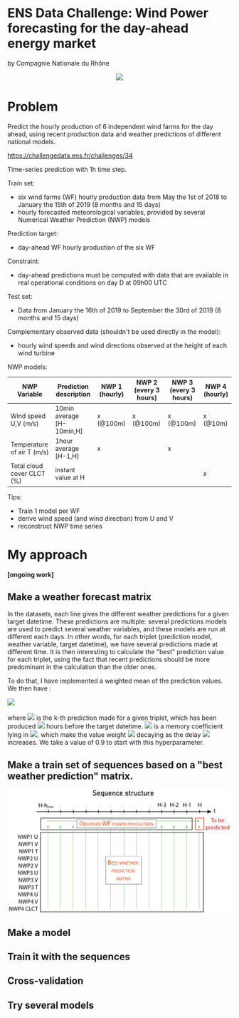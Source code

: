 # ENS Data Challenge: Wind Power forecasting for the day-ahead energy market
by Compagnie Nationale du Rhône

<p align="center"><img src="https://cap.img.pmdstatic.net/fit/http.3A.2F.2Fprd2-bone-image.2Es3-website-eu-west-1.2Eamazonaws.2Ecom.2Fcap.2F2019.2F10.2F04.2Fea495374-9115-4be7-a91a-e9bc5b305b0b.2Ejpeg/768x432/background-color/ffffff/focus-point/992%2C1086/quality/70/dangereuses-pour-la-sante-peu-ecolo-faut-il-en-finir-avec-les-eoliennes-1352031.jpg" width="600"/></p>

# Problem

Predict the hourly production of 6 independent wind farms for the day ahead, using recent production data and weather predictions of different national models.

https://challengedata.ens.fr/challenges/34

Time-series prediction with 1h time step.

Train set:
* six wind farms (WF) hourly production data from May the 1st of 2018 to January the 15th of 2019 (8 months and 15 days)
* hourly forecasted meteorological variables, provided by several Numerical Weather Prediction (NWP) models

Prediction target:
* day-ahead WF hourly production of the six WF

Constraint:
* day-ahead predictions must be computed with data that are available in real operational conditions on day D at 09h00 UTC

Test set: 
* Data from January the 16th of 2019 to September the 30rd of 2019 (8 months and 15 days)

Complementary observed data (shouldn't be used directly in the model):
* hourly wind speeds and wind directions observed at the height of each wind turbine

NWP models:    

NWP Variable | Prediction description | NWP 1 (hourly) | NWP 2 (every 3 hours) | NWP 3 (every 3 hours) | NWP 4 (hourly)
------ | ----- | ----- | ----- | ----- | -----
Wind speed U,V (m/s) | 10min average [H-10min,H] | x (@100m) | x (@100m) | x (@100m) | x (@10m)
Temperature of air T (m/s) | 1hour average [H-1,H] | x |  | x |
Total cloud cover CLCT (%) | instant value at H | | | | x

Tips: 
* Train 1 model per WF
* derive wind speed (and wind direction) from U and V
* reconstruct NWP time series

# My approach
**[ongoing work]**

## Make a weather forecast matrix

In the datasets, each line gives the different weather predictions for a given target datetime. These predictions are multiple: several predictions models are used to predict several weather variables, and these models are run at different each days. 
In other words, for each triplet (prediction model, weather variable, target datetime), we have several predictions made at different time. 
It is then interesting to calculate the "best" prediction value for each triplet, using the fact that recent predictions should be more predominant in the calculation than the older ones.

To do that, I have implemented a weighted mean of the prediction values. We then have : 

<img src="https://render.githubusercontent.com/render/math?math=\dfrac{\sum_{k=1}^{n}\alpha^{\Delta H_k}\,V_k}{\sum_{k=1}^{n}\alpha^{\Delta H_k}}"/>

where <img src="https://render.githubusercontent.com/render/math?math=V_k"/> is the k-th prediction made for a given triplet, which has been produced <img src="https://render.githubusercontent.com/render/math?math=\Delta H_k"/> hours before the target datetime. 
<img src="https://render.githubusercontent.com/render/math?math=\alpha"/> is a memory coefficient lying in <img src="https://render.githubusercontent.com/render/math?math=[0,1]"/>, which make the value weight <img src="https://render.githubusercontent.com/render/math?math=\alpha^{\Delta H_k}"/> decaying as the delay <img src="https://render.githubusercontent.com/render/math?math=\Delta H_k"/> increases. We take a value of 0.9 to start with this hyperparameter.

## Make a train set of sequences based on a "best weather prediction" matrix.

<p align="center"><img src="/schemes/sequence_structure.jpg" width="600"/></p>

## Make a model
## Train it with the sequences
## Cross-validation
## Try several models
